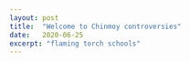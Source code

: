 ```yaml
---
layout: post
title:  "Welcome to Chinmoy controversies"
date:   2020-06-25
excerpt: "flaming torch schools"
---
```

